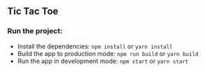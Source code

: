 ## Tic Tac Toe

### Run the project:

- Install the dependencies: `npm install` or `yarn install`
- Build the app to production mode: `npm run build` or `yarn build`
- Run the app in development mode: `npm start` or `yarn start`